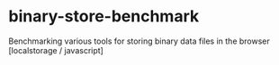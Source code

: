 # binary-store-benchmark
Benchmarking various tools for storing binary data files in the browser [localstorage / javascript]
